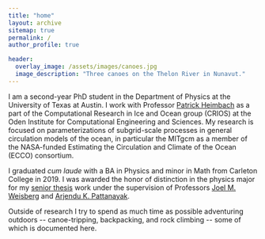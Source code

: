 ```yaml
---
title: "home"
layout: archive
sitemap: true
permalink: /
author_profile: true

header:
  overlay_image: /assets/images/canoes.jpg
  image_description: "Three canoes on the Thelon River in Nunavut."
---
```


I am a second-year PhD student in the Department of Physics at the University of Texas at Austin. I work with Professor [Patrick Heimbach](https://heimbach.wordpress.com/) as a part of the Computational Research in Ice and Ocean group (CRIOS) at the Oden Institute for Computational Engineering and Sciences.  My research  is focused on parameterizations of subgrid-scale processes in general circulation models of the ocean, in particular the MITgcm as a member of the NASA-funded Estimating the Circulation and Climate of the Ocean (ECCO) consortium.

I graduated *cum laude* with a BA in Physics and minor in Math from Carleton College in 2019. I was awarded the honor of distinction in the physics major for my [senior thesis](/assets/documents/trostel-thesis.pdf) work under the supervision of Professors [Joel M. Weisberg](https://people.carleton.edu/~jweisber/joelhome.html) and [Arjendu K. Pattanayak](https://people.carleton.edu/~arjendu/).

Outside of research I try to spend as much time as possible adventuring outdoors -- canoe-tripping, backpacking, and rock climbing -- some of which is documented here.